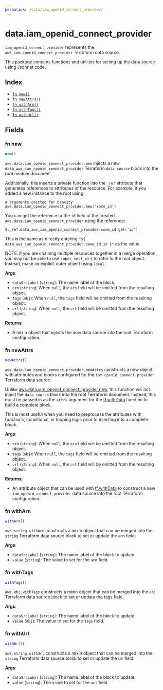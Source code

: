 ```yaml
---
permalink: /data/iam_openid_connect_provider/
---
```


# data.iam_openid_connect_provider

`iam_openid_connect_provider` represents the `aws_iam_openid_connect_provider` Terraform data source.



This package contains functions and utilities for setting up the data source using Jsonnet code.


## Index

* [`fn new()`](#fn-new)
* [`fn newAttrs()`](#fn-newattrs)
* [`fn withArn()`](#fn-witharn)
* [`fn withTags()`](#fn-withtags)
* [`fn withUrl()`](#fn-withurl)

## Fields

### fn new

```ts
new()
```


`aws.data.iam_openid_connect_provider.new` injects a new `data_aws_iam_openid_connect_provider` Terraform `data source`
block into the root module document.

Additionally, this inserts a private function into the `_ref` attribute that generates references to attributes of the
resource. For example, if you added a new instance to the root using:

    # arguments omitted for brevity
    aws.data.iam_openid_connect_provider.new('some_id')

You can get the reference to the `id` field of the created `aws.data.iam_openid_connect_provider` using the reference:

    $._ref.data_aws_iam_openid_connect_provider.some_id.get('id')

This is the same as directly entering `"${ data_aws_iam_openid_connect_provider.some_id.id }"` as the value.

NOTE: if you are chaining multiple resources together in a merge operation, you may not be able to use `super`, `self`,
or `$` to refer to the root object. Instead, make an explicit outer object using `local`.

**Args**:
  - `dataSrcLabel` (`string`): The name label of the block.
  - `arn` (`string`):  When `null`, the `arn` field will be omitted from the resulting object.
  - `tags` (`obj`):  When `null`, the `tags` field will be omitted from the resulting object.
  - `url` (`string`):  When `null`, the `url` field will be omitted from the resulting object.

**Returns**:
- A mixin object that injects the new data source into the root Terraform configuration.


### fn newAttrs

```ts
newAttrs()
```


`aws.data.iam_openid_connect_provider.newAttrs` constructs a new object with attributes and blocks configured for the `iam_openid_connect_provider`
Terraform data source.

Unlike [aws.data.iam_openid_connect_provider.new](#fn-iamopenidconnectprovidernew), this function will not inject the `data source`
block into the root Terraform document. Instead, this must be passed in as the `attrs` argument for the
[tf.withData](https://github.com/tf-libsonnet/core/tree/main/docs#fn-withdata) function to build a complete block.

This is most useful when you need to preprocess the attributes with functions, conditional, or looping logic prior to
injecting into a complete block.

**Args**:
  - `arn` (`string`):  When `null`, the `arn` field will be omitted from the resulting object.
  - `tags` (`obj`):  When `null`, the `tags` field will be omitted from the resulting object.
  - `url` (`string`):  When `null`, the `url` field will be omitted from the resulting object.

**Returns**:
  - An attribute object that can be used with [tf.withData](https://github.com/tf-libsonnet/core/tree/main/docs#fn-withdata) to construct a new `iam_openid_connect_provider` data source into the root Terraform configuration.


### fn withArn

```ts
withArn()
```

`aws.string.withArn` constructs a mixin object that can be merged into the `string`
Terraform data source block to set or update the arn field.



**Args**:
  - `dataSrcLabel` (`string`): The name label of the block to update.
  - `value` (`string`): The value to set for the `arn` field.


### fn withTags

```ts
withTags()
```

`aws.obj.withTags` constructs a mixin object that can be merged into the `obj`
Terraform data source block to set or update the tags field.



**Args**:
  - `dataSrcLabel` (`string`): The name label of the block to update.
  - `value` (`obj`): The value to set for the `tags` field.


### fn withUrl

```ts
withUrl()
```

`aws.string.withUrl` constructs a mixin object that can be merged into the `string`
Terraform data source block to set or update the url field.



**Args**:
  - `dataSrcLabel` (`string`): The name label of the block to update.
  - `value` (`string`): The value to set for the `url` field.
